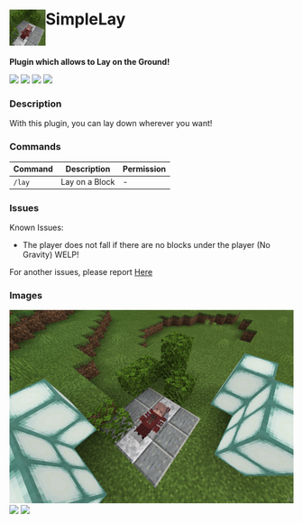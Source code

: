 <h1>SimpleLay<img src="https://github.com/brokiem/SimpleLay/blob/master/assets/logo.PNG" height="64" width="64" align="left"></img></h1><br>

**Plugin which allows to Lay on the Ground!** <br>

[![](https://poggit.pmmp.io/shield.state/SimpleLay)](https://poggit.pmmp.io/p/SimpleLay)
[![](https://poggit.pmmp.io/shield.dl.total/SimpleLay)](https://poggit.pmmp.io/p/SimpleLay)
[![](https://poggit.pmmp.io/shield.api/SimpleLay)](https://poggit.pmmp.io/p/SimpleLay)
[![](https://githubbadges.com/star.svg?user=brokiem&repo=SimpleLay&style=flat&color=fff&background=007ec6)](https://github.com/brokiem/SimpleLay/stargazers)

### Description
With this plugin, you can lay down wherever you want!

### Commands
| Command | Description | Permission |
| --- | --- | --- |
| ```/lay``` | Lay on a Block | - |

### Issues
Known Issues: 
- The player does not fall if there are no blocks under the player (No Gravity) WELP!

For another issues, please report [Here](https://github.com/brokiem/SimpleLay/issues/new)

### Images
<img src="https://github.com/brokiem/SimpleLay/blob/master/assets/laying4.PNG">
<img src="https://github.com/brokiem/SimpleLay/blob/master/assets/laying2.PNG">
<img src="https://github.com/brokiem/SimpleLay/blob/master/assets/laying3.PNG">
